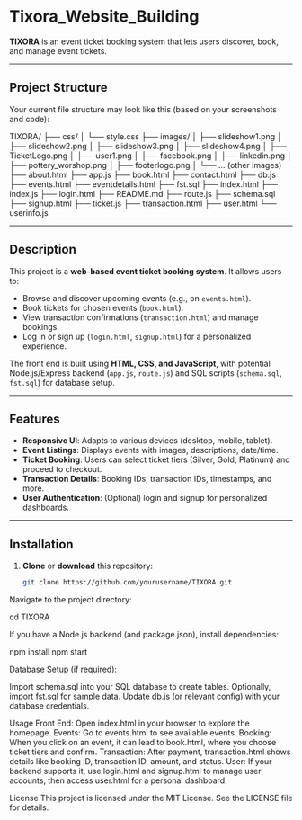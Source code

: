 # Tixora_Website_Building

**TIXORA** is an event ticket booking system that lets users discover, book, and manage event tickets.

---

## Project Structure

Your current file structure may look like this (based on your screenshots and code):

TIXORA/
├── css/
│   └── style.css
├── images/
│   ├── slideshow1.png
│   ├── slideshow2.png
│   ├── slideshow3.png
│   ├── slideshow4.png
│   ├── TicketLogo.png
│   ├── user1.png
│   ├── facebook.png
│   ├── linkedin.png
│   ├── pottery_worshop.png
│   ├── footerlogo.png
│   └── ... (other images)
├── about.html
├── app.js
├── book.html
├── contact.html
├── db.js
├── events.html
├── eventdetails.html
├── fst.sql
├── index.html
├── index.js
├── login.html
├── README.md
├── route.js
├── schema.sql
├── signup.html
├── ticket.js
├── transaction.html
├── user.html
└── userinfo.js


---

## Description

This project is a **web-based event ticket booking system**. It allows users to:

- Browse and discover upcoming events (e.g., on `events.html`).
- Book tickets for chosen events (`book.html`).
- View transaction confirmations (`transaction.html`) and manage bookings.
- Log in or sign up (`login.html`, `signup.html`) for a personalized experience.

The front end is built using **HTML, CSS, and JavaScript**, with potential Node.js/Express backend (`app.js`, `route.js`) and SQL scripts (`schema.sql`, `fst.sql`) for database setup.

---

## Features

- **Responsive UI**: Adapts to various devices (desktop, mobile, tablet).
- **Event Listings**: Displays events with images, descriptions, date/time.
- **Ticket Booking**: Users can select ticket tiers (Silver, Gold, Platinum) and proceed to checkout.
- **Transaction Details**: Booking IDs, transaction IDs, timestamps, and more.
- **User Authentication**: (Optional) login and signup for personalized dashboards.

---

## Installation

1. **Clone** or **download** this repository:
   ```bash
   git clone https://github.com/yourusername/TIXORA.git

Navigate to the project directory:

cd TIXORA

If you have a Node.js backend (and package.json), install dependencies:

npm install
npm start

Database Setup (if required):

Import schema.sql into your SQL database to create tables.
Optionally, import fst.sql for sample data.
Update db.js (or relevant config) with your database credentials.

Usage
Front End:
Open index.html in your browser to explore the homepage.
Events:
Go to events.html to see available events.
Booking:
When you click on an event, it can lead to book.html, where you choose ticket tiers and confirm.
Transaction:
After payment, transaction.html shows details like booking ID, transaction ID, amount, and status.
User:
If your backend supports it, use login.html and signup.html to manage user accounts, then access user.html for a personal dashboard.

License
This project is licensed under the MIT License.
See the LICENSE file for details.

